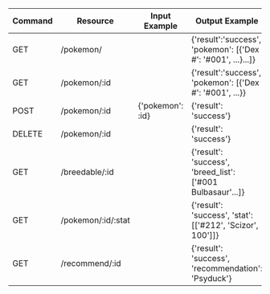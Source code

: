 |Command | Resource           | Input Example    | Output Example                                              |
|--------|--------------------|------------------|-------------------------------------------------------------|
|GET     | /pokemon/          |                  | {'result':'success', 'pokemon': [{'Dex #': '#001', ...}...]}|
|GET     | /pokemon/:id       |                  | {'result':'success', 'pokemon': [{'Dex #': '#001', ...}}    |
|POST    | /pokemon/:id       | {'pokemon': :id} | {'result': 'success'}                                       |
|DELETE  | /pokemon/:id       |                  | {'result': 'success'}                                       |
|GET     | /breedable/:id     |                  | {'result': 'success', 'breed_list': ['#001 Bulbasaur'...]}  |
|GET     | /pokemon/:id/:stat |                  | {'result': 'success', 'stat': [['#212', 'Scizor', 100']]}   |
|GET     | /recommend/:id     |                  | {'result': 'success', 'recommendation': 'Psyduck'}          |